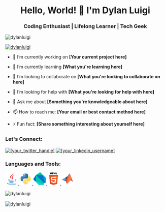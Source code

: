 <h1 align="center">Hello, World! 👋 I'm Dylan Luigi</h1>
<h3 align="center">Coding Enthusiast | Lifelong Learner | Tech Geek</h3>

<p align="left"> <img src="https://komarev.com/ghpvc/?username=dylanluigi&label=Profile%20views&color=0e75b6&style=flat" alt="dylanluigi" /> </p>

<p align="left"> <a href="https://github.com/ryo-ma/github-profile-trophy"><img src="https://github-profile-trophy.vercel.app/?username=dylanluigi" alt="dylanluigi" /></a> </p>

- 🔭 I’m currently working on **[Your current project here]**

- 🌱 I’m currently learning **[What you're learning here]**

- 👯 I’m looking to collaborate on **[What you're looking to collaborate on here]**

- 🤝 I’m looking for help with **[What you're looking for help with here]**

- 💬 Ask me about **[Something you're knowledgeable about here]**

- 📫 How to reach me: **[Your email or best contact method here]**

- ⚡ Fun fact: **[Share something interesting about yourself here]**

<h3 align="left">Let's Connect:</h3>
<p align="left">
<a href="https://twitter.com/[your_twitter_handle]" target="blank"><img align="center" src="https://raw.githubusercontent.com/rahuldkjain/github-profile-readme-generator/master/src/images/icons/Social/twitter.svg" alt="[your_twitter_handle]" height="30" width="40" /></a>
<a href="https://linkedin.com/in/dylan-canning" target="blank"><img align="center" src="https://raw.githubusercontent.com/rahuldkjain/github-profile-readme-generator/master/src/images/icons/Social/linkedin.svg" alt="[your_linkedin_username]" height="30" width="40" /></a>
</p>

<h3 align="left">Languages and Tools:</h3>
<p align="left"> 
<a href="https://www.java.com" target="_blank" rel="noreferrer"> <img src="https://raw.githubusercontent.com/devicons/devicon/master/icons/java/java-original.svg" alt="java" width="40" height="40"/> </a> 
<a href="https://www.python.org" target="_blank" rel="noreferrer"> <img src="https://raw.githubusercontent.com/devicons/devicon/master/icons/python/python-original.svg" alt="python" width="40" height="40"/> </a> 
<a href="https://dart.dev" target="_blank" rel="noreferrer"> <img src="https://raw.githubusercontent.com/devicons/devicon/master/icons/dart/dart-original.svg" alt="dart" width="40" height="40"/> </a> 
<a href="https://www.w3.org/html/" target="_blank" rel="noreferrer"> <img src="https://raw.githubusercontent.com/devicons/devicon/master/icons/html5/html5-original-wordmark.svg" alt="html5" width="40" height="40"/> </a> 
<a href="https://www.mathworks.com/products/matlab.html" target="_blank" rel="noreferrer"> <img src="https://raw.githubusercontent.com/devicons/devicon/master/icons/matlab/matlab-original.svg" alt="matlab" width="40" height="40"/> </a> 
</p>


<p><img align="center" src="https://github-readme-stats.vercel.app/api/top-langs?username=dylanluigi&show_icons=true&locale=en&layout=compact" alt="dylanluigi" /></p>

<p><img align="center" src="https://github-readme-streak-stats.herokuapp.com/?user=dylanluigi&" alt="dylanluigi" /></p>


